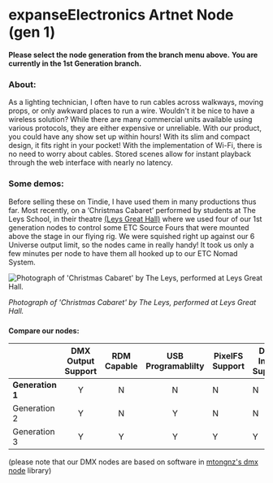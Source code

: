 # expanseElectronics Artnet Node (gen 1)

**Please select the node generation from the branch menu above.**
**You are currently in the 1st Generation branch.**


### **About:**
As a lighting technician, I often have to run cables across walkways, moving props, or only awkward places to run a wire. Wouldn't it be nice to have a wireless solution? While there are many commercial units available using various protocols, they are either expensive or unreliable. With our product, you could have any show set up within hours! With its slim and compact design, it fits right in your pocket! With the implementation of Wi-Fi, there is no need to worry about cables. Stored scenes allow for instant playback through the web interface with nearly no latency. 

### **Some demos:**
Before selling these on Tindie, I have used them in many productions thus far. Most recently, on a ‘Christmas Cabaret’ performed by students at The Leys School, in their theatre  [(Leys Great Hall)](https://www.theleys.net/591/venue-hire/great-hall) where we used four of our 1st generation nodes to control some ETC Source Fours that were mounted above the stage in our flying rig. We were squished right up against our 6 Universe output limit, so the nodes came in really handy! It took us only a few minutes per node to have them all hooked up to our ETC Nomad System.

![Photograph of 'Christmas Cabaret' by The Leys, performed at Leys Great Hall.](https://expanseelectronics.com/assets/img/tindie/IMG_0002.JPG "Photograph of 'Christmas Cabaret' by The Leys, performed at Leys Great Hall.")

*Photograph of 'Christmas Cabaret' by The Leys, performed at Leys Great Hall.*

### 
**Compare our nodes:**

|               | DMX Output Support   | RDM Capable | USB Programablilty | PixelFS Support | DMX Input Support       |
| ------------- |:-------------:|:-----------:|:------------------:| --------------- | ---------       |
| **Generation 1** | Y             | N           | N                  | N               | N               |
| Generation 2 | Y             | N           | Y                  | N               | N               |
| Generation 3  | Y             | Y           | Y                  | Y | Y |


(please note that our DMX nodes are based on software in [mtongnz's dmx node](https://github.com/mtongnz) library)
